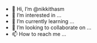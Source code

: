 - 👋 Hi, I’m @nikkithasm
- 👀 I’m interested in ...
- 🌱 I’m currently learning ...
- 💞️ I’m looking to collaborate on ...
- 📫 How to reach me ...

<!---
nikkithasm/nikkithasm is a ✨ special ✨ repository because its `README.md` (this file) appears on your GitHub profile.
You can click the Preview link to take a look at your changes.
--->

